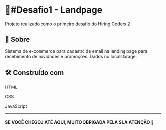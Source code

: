 # 📖#Desafio1 - Landpage


<p>Projeto realizado como o primeiro desafio do Hiring Coders 2</p>

## 🎯 Sobre
<p>Sistema de e-commerce para cadastro de email na landing page para recebimento de novidades e promoções. Dados no localstorage. </p>

 ## 🛠️ ConstruÍdo com
 <p>HTML</p>
 <p>CSS</p>
 <p>JavaScript</p>
 

***

#### SE VOCÊ CHEGOU ATÉ AQUI, MUITO OBRIGADA PELA SUA ATENÇÃO 🤝
